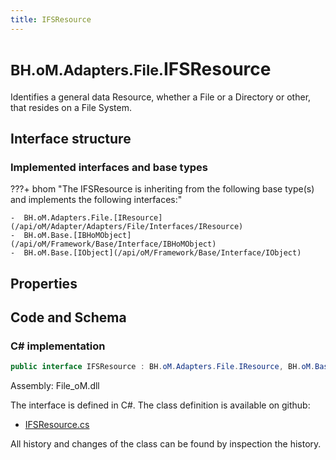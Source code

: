```yaml
---
title: IFSResource
---
```


# <small>BH.oM.Adapters.File.</small>**IFSResource**

Identifies a general data Resource, whether a File or a Directory or other, that resides on a File System.

## Interface structure

### Implemented interfaces and base types

???+ bhom "The IFSResource is inheriting from the following base type(s) and implements the following interfaces:"

    -  BH.oM.Adapters.File.[IResource](/api/oM/Adapter/Adapters/File/Interfaces/IResource)
    -  BH.oM.Base.[IBHoMObject](/api/oM/Framework/Base/Interface/IBHoMObject)
    -  BH.oM.Base.[IObject](/api/oM/Framework/Base/Interface/IObject)


## Properties

## Code and Schema

### C# implementation

``` C# title="C#"
public interface IFSResource : BH.oM.Adapters.File.IResource, BH.oM.Base.IBHoMObject, BH.oM.Base.IObject
```

Assembly: File_oM.dll

The interface is defined in C#. The class definition is available on github:

- [IFSResource.cs](https://github.com/BHoM/File_Toolkit/blob/develop/File_oM/Interfaces\IFSResource.cs)

All history and changes of the class can be found by inspection the history.
